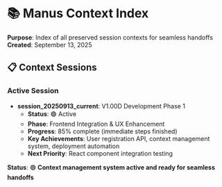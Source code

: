 # 📚 Manus Context Index

**Purpose**: Index of all preserved session contexts for seamless handoffs  
**Created**: September 13, 2025  

## 📋 **Context Sessions**

### **Active Session**
- **session_20250913_current**: V1.00D Development Phase 1
  - **Status**: 🟢 Active
  - **Phase**: Frontend Integration & UX Enhancement
  - **Progress**: 85% complete (immediate steps finished)
  - **Key Achievements**: User registration API, context management system, deployment automation
  - **Next Priority**: React component integration testing

**Status**: 🟢 **Context management system active and ready for seamless handoffs**
